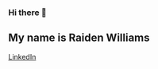 ### Hi there 👋
## My name is Raiden Williams

[LinkedIn](https://www.linkedin.com/in/raidenwilliams/)
